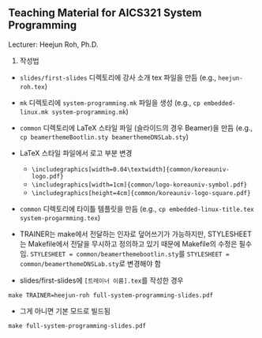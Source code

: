 Teaching Material for AICS321 System Programming
-------------------------------------------------
Lecturer: Heejun Roh, Ph.D.

1. 작성법
 - `slides/first-slides` 디렉토리에 강사 소개 tex 파일을 만듬 (e.g., `heejun-roh.tex`)
 - `mk` 디렉토리에 `system-programming.mk` 파일을 생성 (e.g., `cp embedded-linux.mk system-programming.mk`)
 - `common` 디렉토리에 LaTeX 스타일 파일 (슬라이드의 경우 Beamer)을 만듬 (e.g., `cp beamerthemeBootlin.sty beamerthemeDNSLab.sty`)
 - LaTeX 스타일 파일에서 로고 부분 변경
   - `\includegraphics[width=0.04\textwidth]{common/koreauniv-logo.pdf}`
   - `\includegraphics[width=1cm]{common/logo-koreauniv-symbol.pdf}`
   - `\includegraphics[height=4cm]{common/koreauniv-logo-square.pdf}`   
 - `common` 디렉토리에 타이틀 템플릿을 만듬 (e.g., `cp embedded-linux-title.tex system-progarmming.tex`)
 - TRAINER는 make에서 전달하는 인자로 덮어쓰기가 가능하지만, STYLESHEET는 Makefile에서 전달을 무시하고 정의하고 있기 때문에 Makefile의 수정은 필수임. `STYLESHEET = common/beamerthemebootlin.sty`를 `STYLESHEET = common/beamerthemeDNSLab.sty`로 변경해야 함

 - slides/first-slides에 `[트레이너 이름].tex`를 작성한 경우
```
make TRAINER=heejun-roh full-system-programming-slides.pdf
```

 - 그게 아니면 기본 모드로 빌드됨
```
make full-system-programming-slides.pdf
```
